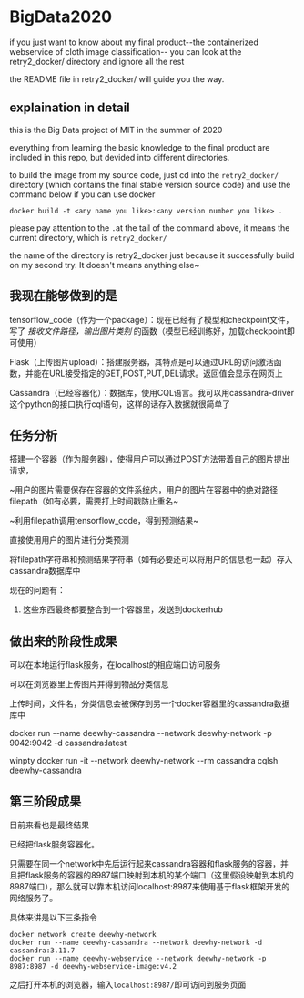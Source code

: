 # BigData2020

if you just want to know about my final product--the containerized webservice of cloth image classification-- you can look at the retry2_docker/ directory and ignore all the rest

the README file in retry2_docker/ will guide you the way.

## explaination in detail

this is the Big Data project  of MIT in the summer of 2020

everything from learning the basic knowledge to the final product are included in this repo, but devided into different directories.

to build the image from my source code, just cd into the `retry2_docker/` directory (which contains the final stable version source code) and use the command below if you can use docker

`docker build -t <any name you like>:<any version number you like> .`

please pay attention to the `.`at the tail of the command above, it means the current directory, which is `retry2_docker/`

the name of the directory is retry2_docker just because it successfully build on my second try. It doesn't means anything else\~

## 我现在能够做到的是

tensorflow_code（作为一个package）：现在已经有了模型和checkpoint文件，写了 *接收文件路径，输出图片类别* 的函数（模型已经训练好，加载checkpoint即可使用）

Flask（上传图片upload）：搭建服务器，其特点是可以通过URL的访问激活函数，并能在URL接受指定的GET,POST,PUT,DEL请求。返回值会显示在网页上

Cassandra（已经容器化）：数据库，使用CQL语言。我可以用cassandra-driver这个python的接口执行cql语句，这样的话存入数据就很简单了



## 任务分析

搭建一个容器（作为服务器），使得用户可以通过POST方法带着自己的图片提出请求，

~用户的图片需要保存在容器的文件系统内，用户的图片在容器中的绝对路径filepath（如有必要，需要打上时间戳防止重名~

~利用filepath调用tensorflow_code，得到预测结果~

直接使用用户的图片进行分类预测

将filepath字符串和预测结果字符串（如有必要还可以将用户的信息也一起）存入cassandra数据库中

现在的问题有：

1. 这些东西最终都要整合到一个容器里，发送到dockerhub



## 做出来的阶段性成果

可以在本地运行flask服务，在localhost的相应端口访问服务

可以在浏览器里上传图片并得到物品分类信息

上传时间，文件名，分类信息会被保存到另一个docker容器里的cassandra数据库中

docker run --name deewhy-cassandra --network deewhy-network -p 9042:9042 -d cassandra:latest

winpty docker run -it --network deewhy-network --rm cassandra cqlsh deewhy-cassandra



## 第三阶段成果

目前来看也是最终结果

已经把flask服务容器化。

只需要在同一个network中先后运行起来cassandra容器和flask服务的容器，并且把flask服务的容器的8987端口映射到本机的某个端口（这里假设映射到本机的8987端口），那么就可以靠本机访问localhost:8987来使用基于flask框架开发的网络服务了。

具体来讲是以下三条指令

```shell
docker network create deewhy-network
docker run --name deewhy-cassandra --network deewhy-network -d cassandra:3.11.7
docker run --name deewhy-webservice --network deewhy-network -p 8987:8987 -d deewhy-webservice-image:v4.2
```

之后打开本机的浏览器，输入`localhost:8987/`即可访问到服务页面